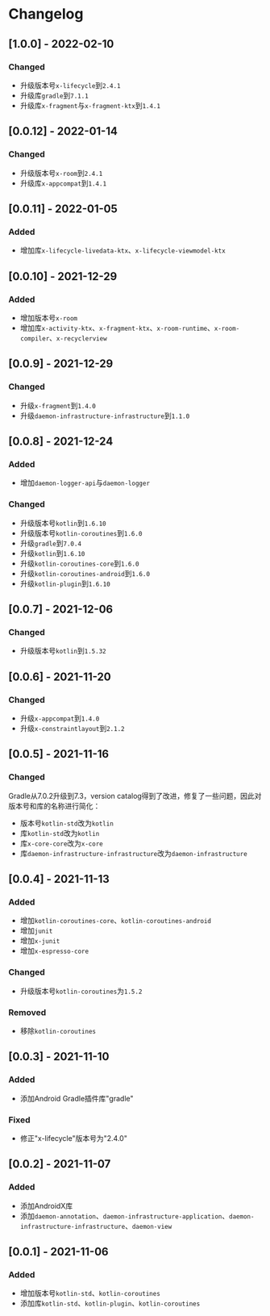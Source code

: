 # Changelog

## [1.0.0] - 2022-02-10

### Changed

- 升级版本号`x-lifecycle`到`2.4.1`
- 升级库`gradle`到`7.1.1`
- 升级库`x-fragment`与`x-fragment-ktx`到`1.4.1`

## [0.0.12] - 2022-01-14

### Changed

- 升级版本号`x-room`到`2.4.1`
- 升级库`x-appcompat`到`1.4.1`

## [0.0.11] - 2022-01-05

### Added

- 增加库`x-lifecycle-livedata-ktx`、`x-lifecycle-viewmodel-ktx`

## [0.0.10] - 2021-12-29

### Added

- 增加版本号`x-room`
- 增加库`x-activity-ktx`、`x-fragment-ktx`、`x-room-runtime`、`x-room-compiler`、`x-recyclerview`

## [0.0.9] - 2021-12-29

### Changed

- 升级`x-fragment`到`1.4.0`
- 升级`daemon-infrastructure-infrastructure`到`1.1.0`

## [0.0.8] - 2021-12-24

### Added

- 增加`daemon-logger-api`与`daemon-logger`

### Changed

- 升级版本号`kotlin`到`1.6.10`
- 升级版本号`kotlin-coroutines`到`1.6.0`
- 升级`gradle`到`7.0.4`
- 升级`kotlin`到`1.6.10`
- 升级`kotlin-coroutines-core`到`1.6.0`
- 升级`kotlin-coroutines-android`到`1.6.0`
- 升级`kotlin-plugin`到`1.6.10`

## [0.0.7] - 2021-12-06

### Changed

- 升级版本号`kotlin`到`1.5.32`

## [0.0.6] - 2021-11-20

### Changed

- 升级`x-appcompat`到`1.4.0`
- 升级`x-constraintlayout`到`2.1.2`

## [0.0.5] - 2021-11-16

### Changed

Gradle从7.0.2升级到7.3，version catalog得到了改进，修复了一些问题，因此对版本号和库的名称进行简化：

- 版本号`kotlin-std`改为`kotlin`
- 库`kotlin-std`改为`kotlin`
- 库`x-core-core`改为`x-core`
- 库`daemon-infrastructure-infrastructure`改为`daemon-infrastructure`

## [0.0.4] - 2021-11-13

### Added

- 增加`kotlin-coroutines-core`、`kotlin-coroutines-android`
- 增加`junit`
- 增加`x-junit`
- 增加`x-espresso-core`

### Changed

- 升级版本号`kotlin-coroutines`为`1.5.2`

### Removed

- 移除`kotlin-coroutines`

## [0.0.3] - 2021-11-10

### Added

- 添加Android Gradle插件库"gradle"

### Fixed

- 修正"x-lifecycle"版本号为"2.4.0"

## [0.0.2] - 2021-11-07

### Added

- 添加AndroidX库
- 添加`daemon-annotation`、`daemon-infrastructure-application`、`daemon-infrastructure-infrastructure`、`daemon-view`

## [0.0.1] - 2021-11-06

### Added

- 增加版本号`kotlin-std`、`kotlin-coroutines`
- 添加库`kotlin-std`、`kotlin-plugin`、`kotlin-coroutines`
